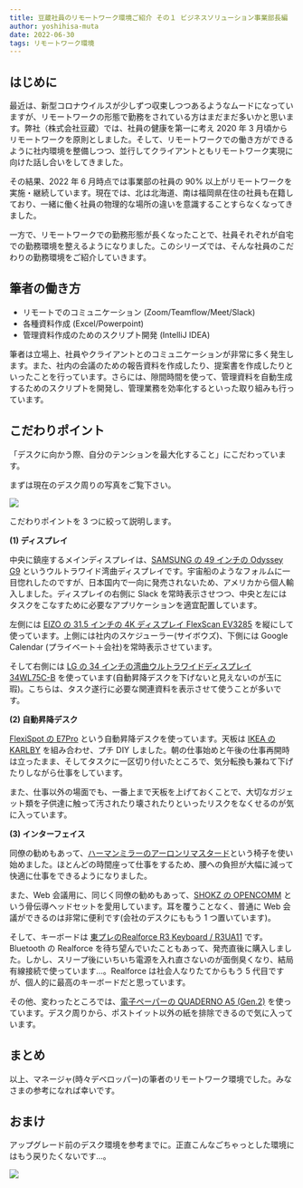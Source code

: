 ```yaml
---
title: 豆蔵社員のリモートワーク環境ご紹介 その１ ビジネスソリューション事業部長編
author: yoshihisa-muta
date: 2022-06-30
tags: リモートワーク環境
---
```


## はじめに

最近は、新型コロナウイルスが少しずつ収束しつつあるようなムードになっていますが、リモートワークの形態で勤務をされている方はまだまだ多いかと思います。弊社（株式会社豆蔵）では、社員の健康を第一に考え 2020 年 3 月頃からリモートワークを原則としました。そして、リモートワークでの働き方ができるように社内環境を整備しつつ、並行してクライアントともリモートワーク実現に向けた話し合いをしてきました。

その結果、2022 年 6 月時点では事業部の社員の 90% 以上がリモートワークを実施・継続しています。現在では、北は北海道、南は福岡県在住の社員も在籍しており、一緒に働く社員の物理的な場所の違いを意識することすらなくなってきました。

一方で、リモートワークでの勤務形態が長くなったことで、社員それぞれが自宅での勤務環境を整えるようになりました。このシリーズでは、そんな社員のこだわりの勤務環境をご紹介していきます。

## 筆者の働き方

- リモートでのコミュニケーション (Zoom/Teamflow/Meet/Slack)
- 各種資料作成 (Excel/Powerpoint)
- 管理資料作成のためのスクリプト開発 (IntelliJ IDEA)

筆者は立場上、社員やクライアントとのコミュニケーションが非常に多く発生します。また、社内の会議のための報告資料を作成したり、提案書を作成したりといったことを行っています。さらには、隙間時間を使って、管理資料を自動生成するためのスクリプトを開発し、管理業務を効率化するといった取り組みも行っています。

## こだわりポイント

「デスクに向かう際、自分のテンションを最大化すること」にこだわっています。

まずは現在のデスク周りの写真をご覧下さい。

![](https://i.gyazo.com/adeb3e4a6457bca1226d384b5f8a59d0.jpg)

こだわりポイントを 3 つに絞って説明します。

**(1) ディスプレイ**

中央に鎮座するメインディスプレイは、[SAMSUNG の 49 インチの Odyssey G9](https://www.samsung.com/us/computing/monitors/gaming/49--odyssey-g9-gaming-monitor-lc49g95tssnxza/) というウルトラワイド湾曲ディスプレイです。宇宙船のようなフォルムに一目惚れしたのですが、日本国内で一向に発売されないため、アメリカから個人輸入しました。ディスプレイの右側に Slack を常時表示させつつ、中央と左にはタスクをこなすために必要なアプリケーションを適宜配置しています。

左側には [EIZO の 31.5 インチの 4K ディスプレイ FlexScan EV3285](https://www.eizo.co.jp/products/lcd/ev3285/) を縦にして使っています。上側には社内のスケジューラー(サイボウズ)、下側には Google Calendar (プライベート＋会社)を常時表示させています。

そして右側には [LG の 34 インチの湾曲ウルトラワイドディスプレイ 34WL75C-B](https://www.lg.com/jp/monitor/lg-34WL75C-B) を使っています(自動昇降デスクを下げないと見えないのが玉に瑕)。こちらは、タスク遂行に必要な関連資料を表示させて使うことが多いです。

**(2) 自動昇降デスク**

[FlexiSpot の E7Pro](https://flexispot.jp/e7-pro.html) という自動昇降デスクを使っています。天板は [IKEA の KARLBY](https://www.ikea.com/jp/ja/p/karlby-worktop-walnut-veneer-70335194/#content) を組み合わせ、プチ DIY しました。朝の仕事始めと午後の仕事再開時は立ったまま、そしてタスクに一区切り付いたところで、気分転換も兼ねて下げたりしながら仕事をしています。

また、仕事以外の場面でも、一番上まで天板を上げておくことで、大切なガジェット類を子供達に触って汚されたり壊されたりといったリスクをなくせるのが気に入っています。

**(3) インターフェイス**

同僚の勧めもあって、[ハーマンミラーのアーロンリマスタード](https://store.hermanmiller.co.jp/c/aeron_chairs_special_topics/AER1B23DFALPG1CDCDDC1BK2109)という椅子を使い始めました。ほとんどの時間座って仕事をするため、腰への負担が大幅に減って快適に仕事をできるようになりました。

また、Web 会議用に、同じく同僚の勧めもあって、[SHOKZ の OPENCOMM](https://jp.shokz.com/products/bone-conduction-headphone-opencomm) という骨伝導ヘッドセットを愛用しています。耳を覆うことなく、普通に Web 会議ができるのは非常に便利です(会社のデスクにももう 1 つ置いています)。

そして、キーボードは [東プレのRealforce R3 Keyboard / R3UA11](https://www.realforce.co.jp/products/R3UA11/) です。Bluetooth の Realforce を待ち望んでいたこともあって、発売直後に購入しました。しかし、スリープ後にいちいち電源を入れ直さないのが面倒臭くなり、結局有線接続で使っています…。Realforce は社会人なりたてからもう 5 代目ですが、個人的に最高のキーボードだと思っています。

その他、変わったところでは、[電子ペーパーの QUADERNO A5 (Gen.2)](https://www.fmworld.net/digital-paper/product.html) を使っています。デスク周りから、ポストイット以外の紙を排除できるので気に入っています。

## まとめ

以上、マネージャ(時々デベロッパー)の筆者のリモートワーク環境でした。みなさまの参考になれば幸いです。

## おまけ

アップグレード前のデスク環境を参考までに。正直こんなごちゃっとした環境にはもう戻りたくないです…。

![](https://i.gyazo.com/17078e15e3d61c87d2d6833dc0bea498.jpg)